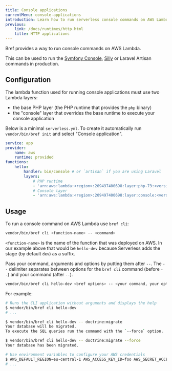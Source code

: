 ```yaml
---
title: Console applications
currentMenu: console-applications
introduction: Learn how to run serverless console commands on AWS Lambda with Symfony Console or Laravel Artisan.
previous:
    link: /docs/runtimes/http.html
    title: HTTP applications
---
```


Bref provides a way to run console commands on AWS Lambda.

This can be used to run the [Symfony Console](https://symfony.com/doc/master/components/console.html), [Silly](https://github.com/mnapoli/silly) or Laravel Artisan commands in production.

## Configuration

The lambda function used for running console applications must use two Lambda layers:

- the base PHP layer (the PHP runtime that provides the `php` binary)
- the "console" layer that overrides the base runtime to execute your console application

Below is a minimal `serverless.yml`. To create it automatically run `vendor/bin/bref init` and select "Console application".

```yaml
service: app
provider:
    name: aws
    runtime: provided
functions:
    hello:
        handler: bin/console # or `artisan` if you are using Laravel
        layers:
            # PHP runtime
            - 'arn:aws:lambda:<region>:209497400698:layer:php-73:<version>'
            # Console layer
            - 'arn:aws:lambda:<region>:209497400698:layer:console:<version>'
```

## Usage

To run a console command on AWS Lambda use `bref cli`:

```bash
vendor/bin/bref cli <function-name> -- <command>
```

`<function-name>` is the name of the function that was deployed on AWS. In our example above that would be `hello-dev` because Serverless adds the stage (by default `dev`) as a suffix.

Pass your command, arguments and options by putting them after `--`. The `--` delimiter separates between options for the `bref cli` command (before `--`) and your command (after `--`).

```bash
vendor/bin/bref cli hello-dev <bref options> -- <your command, your options>
```

For example:

```bash
# Runs the CLI application without arguments and displays the help
$ vendor/bin/bref cli hello-dev
# ...

$ vendor/bin/bref cli hello-dev -- doctrine:migrate
Your database will be migrated.
To execute the SQL queries run the command with the `--force` option.

$ vendor/bin/bref cli hello-dev -- doctrine:migrate --force
Your database has been migrated.

# Use environment variables to configure your AWS credentials
$ AWS_DEFAULT_REGION=eu-central-1 AWS_ACCESS_KEY_ID=foo AWS_SECRET_ACCESS_KEY=bar vendor/bin/bref cli my-function
# ...
```
